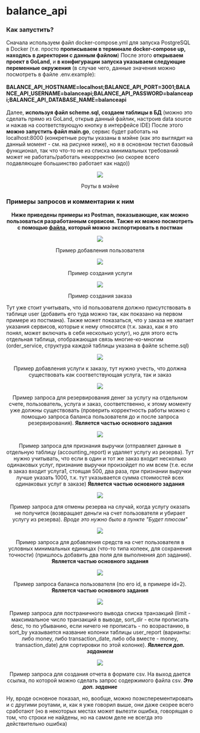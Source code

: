 # balance_api
<h3>Как запустить?</h3>
<p>Сначала используем файл docker-compose.yml для запуска PostgreSQL в Docker (т.е. просто <b>прописываем в терминале docker-compose up, находясь в директории с данным файлом</b>)
После этого <b>открываем проект в GoLand</b>, и <b>в конфигурации запуска указываем следующие переменные окружения</b> (в случае чего, данные значения можно посмотреть в файле .env.example):
<br><br><b>BALANCE_API_HOSTNAME=localhost;BALANCE_API_PORT=3001;BALANCE_API_USERNAME=balanceapi;BALANCE_API_PASSWORD=balanceapi;BALANCE_API_DATABASE_NAME=balanceapi</b><br><br>
Далее, <b>используя файл scheme.sql, создаем таблицы в БД</b> (можно это сделать прямо из GoLand, открыв данный файлик, настроив data source и нажав на соответствующую кнопку в интерфейсе IDE)
После этого <b>можно запустить файл main.go</b>, сервис будет работать на localhost:8000 (конкретные роуты указаны в мэйне (как это выглядит на данный момент - см. на рисунке ниже), но я в основном тестил базовый функционал, так что что-то не из списка минимальных требований может не работать/работать некорректно (но скорее всего подавляющее большинство работает как надо))</p>
<p align=center><img src="https://user-images.githubusercontent.com/67076111/198839929-a61931fb-9551-40a0-8203-3bf812611a79.png"></p>
<p align=center>Роуты в мэйне</p>
<p></p>
<h3>Примеры запросов и комментарии к ним</h3>
<b align=center><p>Ниже приведены примеры из Postman, показывающие, как можно пользоваться разработанным сервисом. Также их можно посмотреть с помощью <a href=https://github.com/PoorMercymain/balance_api/blob/main/Examples.postman_collection.json>файла</a>, который можно экспортировать в постман</p></b>
<p align=center><img src="https://user-images.githubusercontent.com/67076111/198809445-acff72ba-4b26-47b1-855e-dcef8f43ecb5.png"></p>
<p align=center>Пример добавления пользователя</p>
<p align=center><img src="https://user-images.githubusercontent.com/67076111/198808135-de46f6e6-9e35-4c1d-8c7d-8195fce22919.png"></p>
<p align=center>Пример создания услуги</p>
<p align=center><img src="https://user-images.githubusercontent.com/67076111/198810982-57fd4682-ca5a-4645-a9a7-f949957f5129.png"></p>
<p align=center>Пример создания заказа</p>
<p>Тут уже стоит учитывать, что id пользователя должно присутствовать в таблице user (добавить его туда можно так, как показано на первом примере из постмана). Также может показаться, что у заказа не хватает указания сервисов, которые к нему относятся (т.к. заказ, как я это понял, может включать в себя несколько услуг), но для этого есть отдельная таблица, отображающая связь многие-ко-многим (order_service, структура каждой таблицы указана в файле scheme.sql)</p>
<p align=center><img src="https://user-images.githubusercontent.com/67076111/198812892-20ac6c22-a7d3-4d2a-ac1e-5f0cec085fcd.png"></p>
<p align=center>Пример добавления услуги к заказу, тут нужно учесть, что должна существовать как соответствующая услуга, так и заказ</p>
<p align=center><img src="https://user-images.githubusercontent.com/67076111/198813072-380441f0-576c-4bf1-8192-60d806f58965.png"></p>
<p align=center>Пример запроса для резервирования денег за услугу на отдельном счете, пользователь, услуга и заказ, соответственно, к этому моменту уже должны существовать (проверить корректность работы можно с помощью запроса баланса пользователя до и после запроса резервирования). <b>Является частью основного задания</b></p>
<p align=center><img src="https://user-images.githubusercontent.com/67076111/198813214-5266aaa7-f464-48d8-aa4e-5d507ac8d99d.png"></p>
<p align=center>Пример запроса для признания выручки (отправляет данные в отдельную таблицу (accounting_report) и удаляет услугу из резерва). Тут нужно учитывать, что если в один и тот же заказ входит несколько одинаковых услуг, признание выручки произойдет по им всем (т.е. если в заказ входит услуга1, стоящая 500, два раза, при признании выручки лучше указать 1000, т.к. тут указывается сумма стоимостей всех одинаковых услуг в заказе) <b>Является частью основного задания</b></p>
<p align=center><img src="https://user-images.githubusercontent.com/67076111/198813405-885b5dbe-e10c-4bd0-ae9e-e056135d80d3.png"></p>
<p align=center>Пример запроса для отмены резерва на случай, когда услугу оказать не получится (возвращает деньги на счет пользователя и убирает услугу из резерва). <i>Вроде это нужно было в пункте "Будет плюсом"</i></p>
<p align=center><img src="https://user-images.githubusercontent.com/67076111/198813557-40e3826f-7b55-4ab0-9c07-9e92c6100be7.png"></p>
<p align=center>Пример запроса для добавления средств на счет пользователя в условных минимальных единицах (что-то типа копеек, для сохранения точности) (пришлось добавить два поля для выполнения доп задания). <b>Является частью основного задания</b></p>
<p align=center><img src="https://user-images.githubusercontent.com/67076111/198813628-0febc369-45ec-4fc6-86ac-33939996e03e.png"></p>
<p align=center>Пример запроса баланса пользователя (по его id, в примере id=2). <b>Является частью основного задания</b></p>
<p align=center><img src="https://user-images.githubusercontent.com/67076111/198814637-844b0dc7-444c-4569-a73d-339f0bf6f536.png"></p>
<p align=center>Пример запроса для постраничного вывода списка транзакций (limit - максимальное число транзакций в выводе, sort_dir - если прописать desc, то по убыванию, если ничего не прописать - по возрастанию, в sort_by указывается название колонки таблицы user_report (варианты: либо money, либо transaction_date, либо оба вместе - money, transaction_date) для сортировки по этой колонке). <b><i>Является доп. заданием</i></b></p>
<p align=center><img src="https://user-images.githubusercontent.com/67076111/198838458-61ceb420-136e-429d-a680-43ef019d0999.png"></p>
<p align=center>Пример запроса для создания отчета в формате csv. На выход дается ссылка, по которой можно сделать запрос содержимого файла csv. <b><i>Это доп. задание</i></b></p>
<p>Ну, вроде основное показал, но, вообще, можно поэксперементировать и с другими роутами, и, как я уже говорил выше, они даже скорее всего сработают (но в некоторых местах может вылезти ошибка, говорящая о том, что строки не найдены, но на самом деле не всегда это действительно ошибка)</p>
